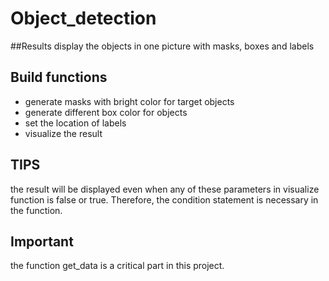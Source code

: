 # Object_detection

##Results
display the objects in one picture with masks, boxes and labels 

## Build functions
* generate masks with bright color for target objects
* generate different box color for objects
* set the location of labels 
* visualize the result 

## TIPS
the result will be displayed even when any of these parameters in visualize function is false or true. Therefore, the condition statement is necessary in the function.

## Important
the function get_data is a critical part in this project.